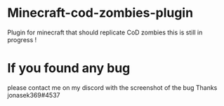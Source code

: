 # Minecraft-cod-zombies-plugin
Plugin for minecraft that should replicate CoD zombies
this is still in progress !


# If you found any bug
please contact me on my discord with the screenshot of the bug Thanks jonasek369#4537
